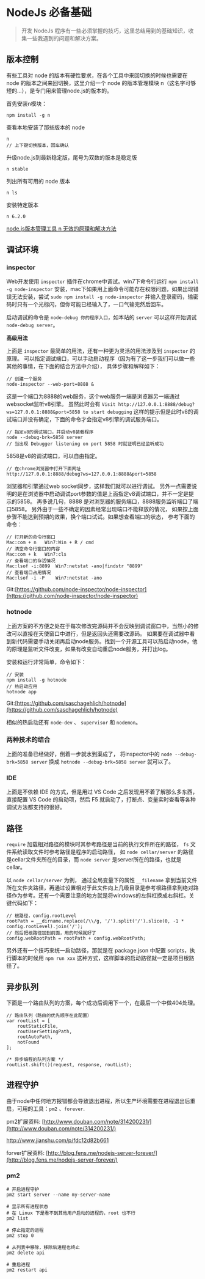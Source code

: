 # NodeJs 必备基础

> 开发 NodeJs 程序有一些必须掌握的技巧，这里总结用到的基础知识，收集一些我遇到的问题和解决方案。

## 版本控制

有些工具对 node 的版本有硬性要求，在各个工具中来回切换的时候也需要在 node 的版本之间来回切换，这里介绍一个 node 的版本管理模块 n（这名字可够短的...），是专门用来管理node.js的版本的。

首先安装n模块：

	npm install -g n

查看本地安装了那些版本的 node

	n
	// 上下键切换版本，回车确认

升级node.js到最新稳定版，尾号为双数的版本是稳定版

	n stable

列出所有可用的 node 版本

	n ls

安装特定版本

	n 6.2.0

[node.js版本管理工具 n 无效的原理和解决方法](http://www.jb51.net/article/98153.htm)

## 调试环境

### inspector

Web开发使用 `inspector` 插件在chrome中调试。win7下命令行运行 `npm install -g node-inspector` 安装，mac下如果用上面命令可能存在权限问题，如果出现错误无法安装，尝试 `sudo npm install -g node-inspector` 并输入登录密码，输密码时只有一个光标闪，但你可能已经输入了，一口气输完然后回车。

启动调试的命令是 `node-debug 你的程序入口`，如本站的 `server` 可以这样开始调试 `node-debug server`。

**高级用法** 

上面是 `inspector` 最简单的用法，还有一种更为灵活的用法涉及到 `inspector` 的原理。
可以指定调试端口，可以手动启动程序（因为有了这一步我们可以做一些其他的事情，在下面的结合方法中介绍），
具体步骤和解释如下：

    // 创建一个服务
    node-inspector --web-port=8888 &   

这是一个端口为8888的web服务，这个web服务一端是浏览器另一端通过websocket监听v8引擎。
虽然此时会有 `Visit http://127.0.0.1:8888/debug?ws=127.0.0.1:8888&port=5858 to start debugging` 
这样的提示但是此时v8的调试端口并没有确定，下面的命令才会指定v8引擎的调试服务端口。

    // 指定v8的调试端口，并启动v8装载程序
    node --debug-brk=5858 server
    // 当出现 Debugger listening on port 5858 时就证明已经监听成功

5858是v8的调试端口，可以自由指定。
    
    // 在chrome浏览器中打开下面网址 
    http://127.0.0.1:8888/debug?ws=127.0.0.1:8888&port=5858
    
浏览器和引擎通过web socket同步，这样我们就可以进行调试。
另外一点需要说明的是在浏览器中启动调试port参数的值是上面指定v8调试端口，并不一定是提示的5858。
再多说几句，8888 是对浏览器的服务端口，8888服务监听端口了端口5858。
另外由于一些不确定的因素经常出现端口不能释放的情况，
如果按上面步骤不能达到预期的效果，换个端口试试。如果想查看端口的状态，
参考下面的命令： 

    // 打开新的命令行窗口
    Mac:com + n   Win7:Win + R / cmd
    // 清空命令行窗口的内容
    Mac:com + k   Win7:cls
    // 查看端口的存活情况
    Mac:lsof -i:8899  Win7:netstat -ano|findstr "8899"
    // 查看端口占用情况
    Mac:lsof -i -P    Win7:netstat -ano

Git:[https://github.com/node-inspector/node-inspector](https://github.com/node-inspector/node-inspector)

### hotnode

上面方案的不方便之处在于每次修改完源码并不会反映到调试窗口中，当然小的修改可以直接在天使窗口中进行，但是返回头还需要改源码。
如果要在调试器中看到新代码需要手动关闭再启动node服务。找到一个开源工具可以热启动node，他的原理是监听文件改变，如果有改变自动重启node服务，并打出log。

安装和运行非常简单，命令如下：

    // 安装
    npm install -g hotnode
    // 热启动应用
    hotnode app

Git:[https://github.com/saschagehlich/hotnode](https://github.com/saschagehlich/hotnode)

相似的热启动还有 `node-dev` 、 `supervisor` 和 `nodemon`。

### 两种技术的结合

上面的准备已经做好，倒着一步就水到渠成了，
将inspector中的 `node --debug-brk=5858 server` 换成 `hotnode --debug-brk=5858 server` 就可以了。

### IDE

上面是不依赖 IDE 的方式，但是用过 VS Code 之后发现用不着了解那么多东西，直接配置 VS Code 的启动项，然后 F5 就启动了，打断点、变量实时查看等各种调试方法都支持的很好。

## 路径

`require` 加载相对路径的模块时其参考路径是当前的执行文件所在的路径，
`fs` 文件系统读取文件时参考路径是程序的启动路径，
如 `node cellar/server` 的路径是cellar文件夹所在的目录，而 `node server` 是server所在的路径，也就是cellar。

以 `node cellar/server` 为例，
通过全局变量下的属性 `__filename` 拿到当前文件所在文件夹路径，再通过设置相对于此文件向上几级目录是参考根路径拿到绝对路径作为参考。还有一个需要注意的地方就是将windows的左斜杠换成右斜杠。关键代码如下：
    
    // 根路径，config.rootLevel
    rootPath = __dirname.replace(/\\/g, '/').split('/').slice(0, -1 * config.rootLevel).join('/');
    // 然后把根路径加到前面，用的时候就好了
    config.webRootPath = rootPath + config.webRootPath;

另外还有一个技巧来统一启动路径，那就是在 package.json 中配置 scripts，执行脚本的时候用 `npm run xxx` 这种方式，这样脚本的启动路径就一定是项目根路径了。

## 异步队列

下面是一个路由队列的方案，每个成功后调用下一个，在最后一个中做404处理。

    // 路由队列（路由的优先顺序在此配置）
    var routList = [
        routStaticFile,
        routUserSettingPath,
        routAutoPath,
        notFound
    ];

    /* 异步编程的队列方案 */
    routList.shift()(request, response, routList);
    
## 进程守护

由于node中任何地方报错都会导致退出进程，所以生产环境需要在进程退出后重启，可用的工具：`pm2` 、`forever`.

pm2扩展资料: [http://www.douban.com/note/314200231/](http://www.douban.com/note/314200231/)

http://www.jianshu.com/p/fdc12d82b661

forver扩展资料: [http://blog.fens.me/nodejs-server-forever/](http://blog.fens.me/nodejs-server-forever/)

### pm2

```shell
# 开启进程守护
pm2 start server --name my-server-name

# 显示所有进程状态
# 在 Linux 下是看不到其他用户启动的进程的，root 也不行
pm2 list

# 停止指定的进程
pm2 stop 0

# 从列表中移除，移除后进程也终止
pm2 delete api

# 重启进程
pm2 restart api
```
